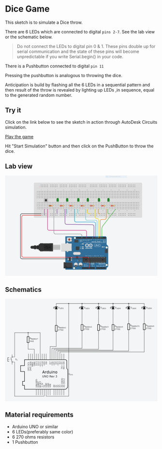 # Dice Game

This sketch is to simulate a Dice throw.

There are 6 LEDs which are connected to digital `pins 2-7`. See
the lab view or the schematic below.
> Do not connect the LEDs to digital pin 0 & 1. These pins double up for serial communication and the state of these pins will become unpredictable if you write Serial.begin() in your code.

There is a Pushbutton connected to digital `pin 11`

Pressing the pushbutton is analogous to throwing the dice.

Anticipation is build by flashing all the 6 LEDs in a sequential pattern and then result of the throw is revealed by lighting up LEDs ,in sequence, equal to the generated random number.

## Try it
Click on the link below to see the sketch in action through AutoDesk Circuits simulation.

[Play the game](https://circuits.io/circuits/5296490-dice-game/embed#breadboard)

Hit "Start Simulation" button and then click on the PushButton to throw the dice.

## Lab view
![labView](src/resources/labView.PNG)

## Schematics
![schematics](src/resources/schematicsView.PNG)

## Material requirements
- Arduino UNO or similar
- 6 LEDs(preferably same color)
- 6 270 ohms resistors
- 1 Pushbutton
